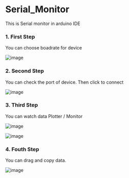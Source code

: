 # Serial_Monitor

This is Serial monitor in arduino IDE

### 1. First Step
You can choose boadrate for device

![image](https://user-images.githubusercontent.com/35026484/100967402-775c1780-3572-11eb-967f-e576b6f46000.png)






### 2. Second Step
You can check the port of device.
Then click to connect

![image](https://user-images.githubusercontent.com/35026484/100967641-0ff29780-3573-11eb-829c-2c080cda3db6.png)













### 3. Third Step
You can watch data Plotter / Monitor

![image](https://user-images.githubusercontent.com/35026484/100967729-4b8d6180-3573-11eb-9410-aea3accae81c.png)

![image](https://user-images.githubusercontent.com/35026484/100967776-6b248a00-3573-11eb-8ff0-64c0662a5629.png)












### 4. Fouth Step
You can drag and copy data.

![image](https://user-images.githubusercontent.com/35026484/100967810-7ecff080-3573-11eb-9916-149e735e4f15.png)
